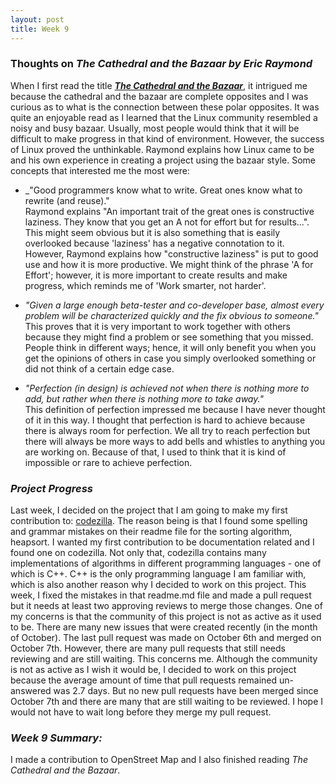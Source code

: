 ```yaml
---
layout: post
title: Week 9
---
```

### **Thoughts on _The Cathedral and the Bazaar by Eric Raymond_**  
When I first read the title [**_The Cathedral and the Bazaar_**](http://www.catb.org/~esr/writings/cathedral-bazaar/cathedral-bazaar/index.html), it intrigued me because the cathedral and the bazaar are complete opposites and I was curious as to what is the connection between these polar opposites. It was quite an enjoyable read as I learned that the Linux community resembled a noisy and busy bazaar. Usually, most people would think that it will be difficult to make progress in that kind of environment. However, the success of Linux proved the unthinkable. Raymond explains how Linux came to be and his own experience in creating a project using the bazaar style. Some concepts that interested me the most were:  
* _"Good programmers know what to write. Great ones know what to rewrite (and reuse)."  
Raymond explains "An important trait of the great ones is constructive laziness. They know that you get an A not for effort but for results...". This might seem obvious but it is also something that is easily overlooked because 'laziness' has a negative connotation to it. However, Raymond explains how "constructive laziness" is put to good use and how it is more productive. We might think of the phrase 'A for Effort'; however, it is more important to create results and make progress, which reminds me of 'Work smarter, not harder'. 

* _"Given a large enough beta-tester and co-developer base, almost every problem will be characterized quickly and the fix obvious to someone."_  
This proves that it is very important to work together with others because they might find a problem or see something that you missed. People think in different ways; hence, it will only benefit you when you get the opinions of others in case you simply overlooked something or did not think of a certain edge case. 

* _"Perfection (in design) is achieved not when there is nothing more to add, but rather when there is nothing more to take away."_  
This definition of perfection impressed me because I have never thought of it in this way. I thought that perfection is hard to achieve because there is always room for perfection. We all try to reach perfection but there will always be more ways to add bells and whistles to anything you are working on. Because of that, I used to think that it is kind of impossible or rare to achieve perfection.       

### **_Project Progress_**  
Last week, I decided on the project that I am going to make my first contribution to: [codezilla](https://github.com/Asiatik/codezilla). The reason being is that I found some spelling and grammar mistakes on their readme file for the sorting algorithm, heapsort. I wanted my first contribution to be documentation related and I found one on codezilla. Not only that, codezilla contains many implementations of algorithms in different programming languages - one of which is C++. C++ is the only programming language I am familiar with, which is also another reason why I decided to work on this project. This week, I fixed the mistakes in that readme.md file and made a pull request but it needs at least two approving reviews to merge those changes. One of my concerns is that the community of this project is not as active as it used to be. There are many new issues that were created recently (in the month of October). The last pull request was made on October 6th and merged on October 7th. However, there are many pull requests that still needs reviewing and are still waiting. This concerns me. Although the community is not as active as I wish it would be, I decided to work on this project because the average amount of time that pull requests remained un-answered was 2.7 days. But no new pull requests have been merged since October 7th and there are many that are still waiting to be reviewed. I hope I would not have to wait long before they merge my pull request.  

### **_Week 9 Summary:_**  
I made a contribution to OpenStreet Map and I also finished reading _The Cathedral and the Bazaar_.  
